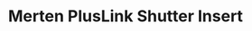 ---
date_added: 2020-09-16
vendor: Schneider Electric
model: MEG5165-0000
title: Merten PlusLink Shutter Insert
category: cover
supports: open, close, position, stop
zigbeemodel: ['1GANG/SHUTTER/1']
compatible: [z2m]
z2m: MEG5113-0300/MEG5165-0000
mlink: https://www.se.com/ww/en/product/MEG5165-0000/pluslink-shutter-insert/
link: https://www.amazon.de/Merten-MEG5165-0000-Jalousiesteuerungs-Einsatz/dp/B007Y8SUZI
link2: 
---